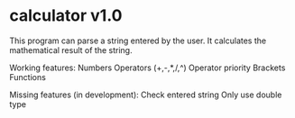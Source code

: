# calculator v1.0

This program can parse a string entered by the user. It calculates the mathematical result of the string.

Working features:
    Numbers
    Operators (+,-,*,/,^)
    Operator priority
    Brackets
    Functions

Missing features (in development):
    Check entered string
    Only use double type
